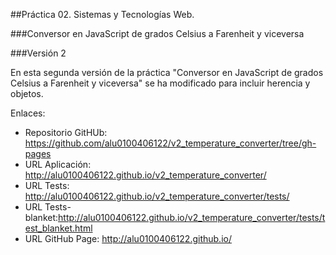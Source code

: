 ##Práctica 02. Sistemas y Tecnologías Web.

###Conversor en JavaScript de grados Celsius a Farenheit y viceversa

###Versión 2

En esta segunda versión de la práctica "Conversor en JavaScript de grados Celsius a Farenheit y viceversa" se ha modificado para incluir herencia y objetos.


Enlaces:

* Repositorio GitHUb: https://github.com/alu0100406122/v2_temperature_converter/tree/gh-pages
* URL Aplicación: http://alu0100406122.github.io/v2_temperature_converter/
* URL Tests: http://alu0100406122.github.io/v2_temperature_converter/tests/
* URL Tests-blanket:http://alu0100406122.github.io/v2_temperature_converter/tests/test_blanket.html
* URL GitHub Page: http://alu0100406122.github.io/
